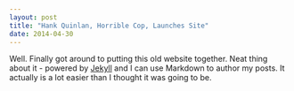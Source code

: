 ```yaml
---
layout: post
title: "Hank Quinlan, Horrible Cop, Launches Site"
date: 2014-04-30
---
```


Well. Finally got around to putting this old website together. Neat thing about 
it - powered by [Jekyll](http://jekyllrb.com) and I can use Markdown to author 
my posts. It actually is a lot easier than I thought it was going to be.
